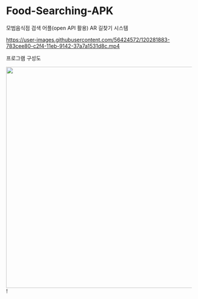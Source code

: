 # Food-Searching-APK
모범음식점 검색 어플(open API 활용) AR 길찾기 시스템

https://user-images.githubusercontent.com/56424572/120281883-783cee80-c2f4-11eb-9142-37a7a1531d8c.mp4

프로그램 구성도

<img src = "https://user-images.githubusercontent.com/56424572/120973199-977ec480-c7a9-11eb-9165-60ebd6e6f328.png" width="600px">!
